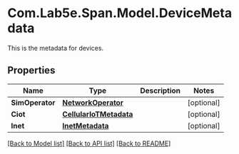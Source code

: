 # Com.Lab5e.Span.Model.DeviceMetadata
This is the metadata for devices.

## Properties

Name | Type | Description | Notes
------------ | ------------- | ------------- | -------------
**SimOperator** | [**NetworkOperator**](NetworkOperator.md) |  | [optional] 
**Ciot** | [**CellularIoTMetadata**](CellularIoTMetadata.md) |  | [optional] 
**Inet** | [**InetMetadata**](InetMetadata.md) |  | [optional] 

[[Back to Model list]](../README.md#documentation-for-models) [[Back to API list]](../README.md#documentation-for-api-endpoints) [[Back to README]](../README.md)

